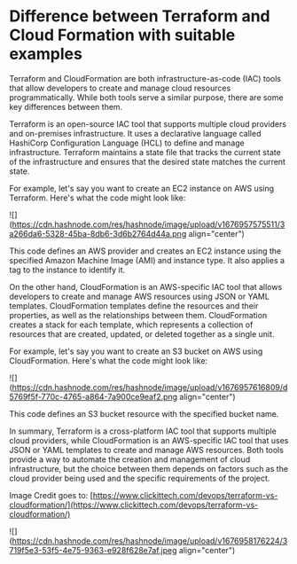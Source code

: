 # Difference between Terraform and Cloud Formation with suitable examples

Terraform and CloudFormation are both infrastructure-as-code (IAC) tools that allow developers to create and manage cloud resources programmatically. While both tools serve a similar purpose, there are some key differences between them.

Terraform is an open-source IAC tool that supports multiple cloud providers and on-premises infrastructure. It uses a declarative language called HashiCorp Configuration Language (HCL) to define and manage infrastructure. Terraform maintains a state file that tracks the current state of the infrastructure and ensures that the desired state matches the current state.

For example, let's say you want to create an EC2 instance on AWS using Terraform. Here's what the code might look like:

![](https://cdn.hashnode.com/res/hashnode/image/upload/v1676957575511/3a266da6-5328-45ba-8db6-3d6b2764d44a.png align="center")

This code defines an AWS provider and creates an EC2 instance using the specified Amazon Machine Image (AMI) and instance type. It also applies a tag to the instance to identify it.

On the other hand, CloudFormation is an AWS-specific IAC tool that allows developers to create and manage AWS resources using JSON or YAML templates. CloudFormation templates define the resources and their properties, as well as the relationships between them. CloudFormation creates a stack for each template, which represents a collection of resources that are created, updated, or deleted together as a single unit.

For example, let's say you want to create an S3 bucket on AWS using CloudFormation. Here's what the code might look like:

![](https://cdn.hashnode.com/res/hashnode/image/upload/v1676957616809/d5769f5f-770c-4765-a864-7a900ce9eaf2.png align="center")

This code defines an S3 bucket resource with the specified bucket name.

In summary, Terraform is a cross-platform IAC tool that supports multiple cloud providers, while CloudFormation is an AWS-specific IAC tool that uses JSON or YAML templates to create and manage AWS resources. Both tools provide a way to automate the creation and management of cloud infrastructure, but the choice between them depends on factors such as the cloud provider being used and the specific requirements of the project.

Image Credit goes to: [https://www.clickittech.com/devops/terraform-vs-cloudformation/](https://www.clickittech.com/devops/terraform-vs-cloudformation/)

![](https://cdn.hashnode.com/res/hashnode/image/upload/v1676958176224/3719f5e3-53f5-4e75-9363-e928f628e7af.jpeg align="center")